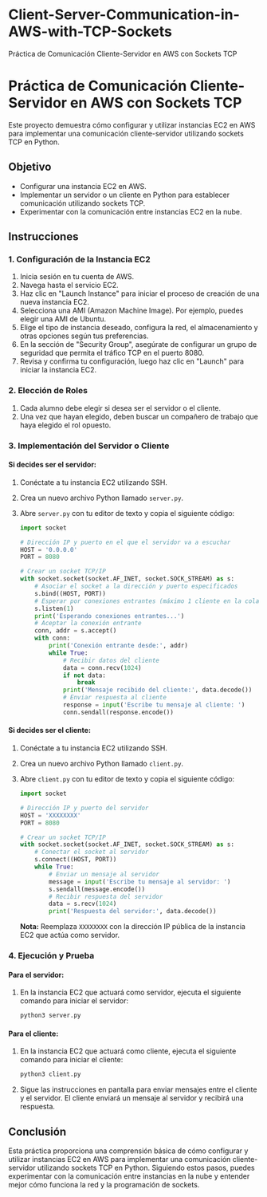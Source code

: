 # Client-Server-Communication-in-AWS-with-TCP-Sockets

Práctica de Comunicación Cliente-Servidor en AWS con Sockets TCP

# Práctica de Comunicación Cliente-Servidor en AWS con Sockets TCP

Este proyecto demuestra cómo configurar y utilizar instancias EC2 en AWS para implementar una comunicación cliente-servidor utilizando sockets TCP en Python.

## Objetivo

- Configurar una instancia EC2 en AWS.
- Implementar un servidor o un cliente en Python para establecer comunicación utilizando sockets TCP.
- Experimentar con la comunicación entre instancias EC2 en la nube.

## Instrucciones

### 1. Configuración de la Instancia EC2

1. Inicia sesión en tu cuenta de AWS.
2. Navega hasta el servicio EC2.
3. Haz clic en "Launch Instance" para iniciar el proceso de creación de una nueva instancia EC2.
4. Selecciona una AMI (Amazon Machine Image). Por ejemplo, puedes elegir una AMI de Ubuntu.
5. Elige el tipo de instancia deseado, configura la red, el almacenamiento y otras opciones según tus preferencias.
6. En la sección de "Security Group", asegúrate de configurar un grupo de seguridad que permita el tráfico TCP en el puerto 8080.
7. Revisa y confirma tu configuración, luego haz clic en "Launch" para iniciar la instancia EC2.

### 2. Elección de Roles

1. Cada alumno debe elegir si desea ser el servidor o el cliente.
2. Una vez que hayan elegido, deben buscar un compañero de trabajo que haya elegido el rol opuesto.

### 3. Implementación del Servidor o Cliente

#### Si decides ser el servidor:

1. Conéctate a tu instancia EC2 utilizando SSH.
2. Crea un nuevo archivo Python llamado `server.py`.
3. Abre `server.py` con tu editor de texto y copia el siguiente código:

    ```python
    import socket

    # Dirección IP y puerto en el que el servidor va a escuchar
    HOST = '0.0.0.0'
    PORT = 8080

    # Crear un socket TCP/IP
    with socket.socket(socket.AF_INET, socket.SOCK_STREAM) as s:
        # Asociar el socket a la dirección y puerto especificados
        s.bind((HOST, PORT))
        # Esperar por conexiones entrantes (máximo 1 cliente en la cola)
        s.listen(1)
        print('Esperando conexiones entrantes...')
        # Aceptar la conexión entrante
        conn, addr = s.accept()
        with conn:
            print('Conexión entrante desde:', addr)
            while True:
                # Recibir datos del cliente
                data = conn.recv(1024)
                if not data:
                    break
                print('Mensaje recibido del cliente:', data.decode())
                # Enviar respuesta al cliente
                response = input('Escribe tu mensaje al cliente: ')
                conn.sendall(response.encode())
    ```

#### Si decides ser el cliente:

1. Conéctate a tu instancia EC2 utilizando SSH.
2. Crea un nuevo archivo Python llamado `client.py`.
3. Abre `client.py` con tu editor de texto y copia el siguiente código:

    ```python
    import socket

    # Dirección IP y puerto del servidor
    HOST = 'XXXXXXXX'
    PORT = 8080

    # Crear un socket TCP/IP
    with socket.socket(socket.AF_INET, socket.SOCK_STREAM) as s:
        # Conectar el socket al servidor
        s.connect((HOST, PORT))
        while True:
            # Enviar un mensaje al servidor
            message = input('Escribe tu mensaje al servidor: ')
            s.sendall(message.encode())
            # Recibir respuesta del servidor
            data = s.recv(1024)
            print('Respuesta del servidor:', data.decode())
    ```

    **Nota:** Reemplaza `XXXXXXXX` con la dirección IP pública de la instancia EC2 que actúa como servidor.

### 4. Ejecución y Prueba

#### Para el servidor:

1. En la instancia EC2 que actuará como servidor, ejecuta el siguiente comando para iniciar el servidor:
    ```bash
    python3 server.py
    ```

#### Para el cliente:

1. En la instancia EC2 que actuará como cliente, ejecuta el siguiente comando para iniciar el cliente:
    ```bash
    python3 client.py
    ```

2. Sigue las instrucciones en pantalla para enviar mensajes entre el cliente y el servidor. El cliente enviará un mensaje al servidor y recibirá una respuesta.

## Conclusión

Esta práctica proporciona una comprensión básica de cómo configurar y utilizar instancias EC2 en AWS para implementar una comunicación cliente-servidor utilizando sockets TCP en Python. Siguiendo estos pasos, puedes experimentar con la comunicación entre instancias en la nube y entender mejor cómo funciona la red y la programación de sockets.

